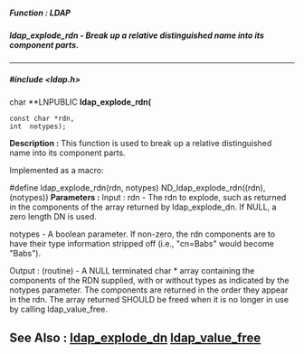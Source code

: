 ##### Function : LDAP
##### ldap_explode_rdn - Break up a relative distinguished name into its component parts.
---
##### #include <ldap.h>
char **LNPUBLIC **ldap_explode_rdn(**

	const char *rdn,
	int  notypes);
**Description :**
This function is used to break up a relative distinguished name into its 
component parts.

Implemented as a macro:

#define ldap_explode_rdn(rdn, notypes) ND_ldap_explode_rdn((rdn), (notypes))
**Parameters :**
Input :
rdn  -  The rdn to explode, such as returned in the components of the array returned by ldap_explode_dn.  If NULL, a zero length DN is used.

notypes  -  A boolean parameter.  If non-zero, the rdn  components are to have their type information stripped off (i.e., "cn=Babs" would become "Babs").

Output :
(routine)  -  A NULL terminated char * array containing the components of the RDN supplied, with or without types as indicated by the notypes parameter. The components are returned in the order they appear in the rdn.  The array returned SHOULD be freed when it is no longer in use by calling ldap_value_free.


**See Also :**
[ldap_explode_dn](D:/md_files/ldap_explode_dn.md)
[ldap_value_free](D:/md_files/ldap_value_free.md)
---
